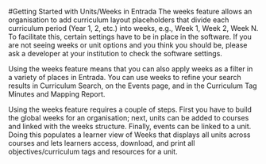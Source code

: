 #Getting Started with Units/Weeks in Entrada
The weeks feature allows an organisation to add curriculum layout placeholders that divide each curriculum period (Year 1, 2, etc.) into weeks, e.g., Week 1, Week 2, Week N.  To facilitate this, certain settings have to be in place in the software.  If you are not seeing weeks or unit options and you think you should be, please ask a developer at your institution to check the software settings.

Using the weeks feature means that you can also apply weeks as a filter in a variety of places in Entrada.  You can use weeks to refine your search results in Curriculum Search, on the Events page, and in the Curriculum Tag Minutes and Mapping Report.  

Using the weeks feature requires a couple of steps. First you have to build the global weeks for an organisation; next, units can be added to courses and linked with the weeks structure. Finally, events can be linked to a unit. Doing this populates a learner view of Weeks that displays all units across courses and lets learners access, download, and print all objectives/curriculum tags and resources for a unit.
